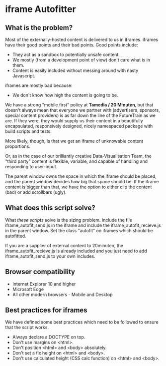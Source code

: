 iframe Autofitter
=================

What is the problem?
--------------------

Most of the externally-hosted content is delivered to us in iframes.
iframes have their good points and their bad points. Good points include:
* They act as a sandbox to potentially unsafe content.
* We mostly (from a development point of view) don't care what is in them.
* Content is easily included without messing around with nasty Javascript.

iframes are mostly bad because:
* We don't know how high the content is going to be.

We have a strong "mobile first" policy at __Tamedia / 20 Minuten__, but that doesn't always
mean that everyone we partner with (advertisers, sponsors, special content providers) is
as far down the line of the FutureTrain as we are. If they were, they would supply us
their content in a beautifully encapsulated, responsively designed, nicely namespaced
package with build scripts and tests.

More likely, though, is that we get an iframe of unknowable content proportions.

Or, as in the case of our brilliantly creative Data-Visualisation Team, the "third party"
content is flexible, variable, and capable of handling and responding to user-input.

The parent window owns the space in which the iframe should be placed, and the parent
window decides how big that space should be. If the iframe content is bigger than that,
we have the option to either clip the content (bad) or add scrollbars (ugly).

What does this script solve?
----------------------------

What _these scripts_ solve is the sizing problem.
Include the file iframe_autofit_send.js in the iframe and include the iframe_autofit_recieve.js
in the parent window. Set the class "autofit" on iframes which should be autofitted.

If you are a supplier of external content to 20minuten, the iframe_autofit_recieve.js is already included
and you just need to add iframe_autofit_send.js to your own includes.

Browser compatibility
---------------------

* Internet Explorer 10 and higher
* Microsoft Edge
* All other modern browsers - Mobile and Desktop

Best practices for iframes
--------------------------

We have defined some best practices which need to be followed to ensure that the script works.

* Always declare a DOCTYPE on top.
* Don't use margins on &lt;html&gt;.
* Don't position &lt;html&gt; and &lt;body&gt; absolutely.
* Don't set a fix height on &lt;html&gt; and &lt;body&gt;.
* Don't use calculated height (CSS calc function) on &lt;html&gt; and &lt;body&gt;.
